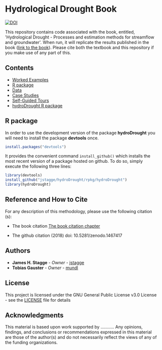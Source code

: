 # Hydrological Drought Book

[![DOI](https://zenodo.org/badge/DOI/10.5281/zenodo.146.svg)](https://doi.org/10.5281/zenodo.146)

This repository contains code associated with the book, entitled, 'Hydrological Drought - Processes and estimation methods for streamflow and groundwater'. When run, it will replicate the results published in the book ([link to the book](https://www.google.com)). Please cite both the textbook and this repository if you make use of any part of this.


## Contents

* [Worked Examples](https://github.com/jstagge/hydroDrought/tree/master/worked_examples)
* [R package](https://github.com/jstagge/hydroDrought/tree/master/rpkg/hydroDrought)
* [Data](https://github.com/jstagge/hydroDrought/tree/master/data)
* [Case Studies](https://github.com/jstagge/hydroDrought/tree/master/case_studies)
* [Self-Guided Tours](https://github.com/jstagge/hydroDrought/tree/master/self_guided_tours)
* [hydroDrought R package](https://github.com/jstagge/hydroDrought/tree/master/rpkg)

## R package
In order to use the development version of the package **hydroDrought** you will need to install the package **devtools** once.

``` r
install.packages("devtools")
```

It provides the convenient command `install_github()` which installs the most recent version of a package hosted on github. To do so, simply execute the following three lines:

``` r
library(devtools)
install_github("jstagge/hydroDrought/rpkg/hydroDrought")
library(hydroDrought)
```

## Reference and How to Cite

For any description of this methodology, please use the following citation (s):

* The book citation [The book citation chapter](https://github.com/jstagge/reproduc_hyd/blob/master/assets/stagge_et_al_reproducibility_preprint.pdf)

* The github citation (2018)  doi: 10.5281/zenodo.1467417


## Authors

* **James H. Stagge** - *Owner* - [jstagge](https://github.com/jstagge)
* **Tobias Gauster** - *Owner* - [mundl](https://github.com/mundl)


## License
This project is licensed under the GNU General Public License v3.0 License - see the [LICENSE](LICENSE) file for details


## Acknowledgments   
This material is based upon work supported by ........... Any opinions, findings, and conclusions or recommendations expressed in this material are those of the author(s) and do not necessarily reflect the views of any of the funding organizations. 
